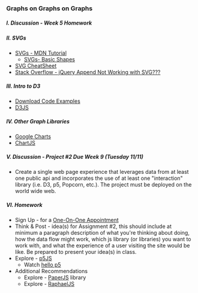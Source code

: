 ### Graphs on Graphs on Graphs

##### I. Discussion - Week 5 Homework

##### II. SVGs
* [SVGs - MDN Tutorial](https://developer.mozilla.org/en-US/docs/Web/SVG/Tutorial)
	* [SVGs- Basic Shapes](https://developer.mozilla.org/en-US/docs/Web/SVG/Tutorial/Basic_Shapes)
* [SVG CheatSheet](http://www.cheat-sheets.org/own/svg/index.xhtml)
* [Stack Overflow - jQuery Append Not Working with SVG???](http://stackoverflow.com/questions/3642035/jquerys-append-not-working-with-svg-element/7381068#7381068)

##### III. Intro to D3
* [Download Code Examples](https://dl.dropboxusercontent.com/u/9648298/SVG_D3.zip)
* [D3JS](http://d3js.org/)

##### IV. Other Graph Libraries
* [Google Charts](https://developers.google.com/chart/)
* [ChartJS](http://www.chartjs.org/)

##### V. Discussion - Project #2 Due Week 9 (Tuesday 11/11)
* Create a single web page experience that leverages data from at least one public api and incorporates the use of at least one "interaction" library (i.e. D3, p5, Popcorn, etc.). The project must be deployed on the world wide web. 

##### VI. Homework
* Sign Up - for a [One-On-One Appointment](https://www.google.com/calendar/selfsched?sstoken=UUdZSW52V1dpZUEwfGRlZmF1bHR8NGY4NmMwMTJiMWVkZGE0YjJkNjBlODM0ZmM1NTJkNjc)
* Think & Post - idea(s) for Assignment #2, this should include at minimum a paragraph description of what you're thinking about doing, how the data flow might work, which js library (or libraries) you want to work with, and what the experience of a user visiting the site would be like. Be prepared to present your idea(s) in class.
* Explore - [p5JS](http://p5js.org/)
	* Watch [hello p5](http://hello.p5js.org/)
* Additional Recommendations
	* Explore - [PaperJS](http://paperjs.org/) library
	* Explore - [RaphaelJS](http://raphaeljs.com/)